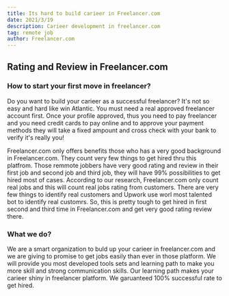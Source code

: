 ```yaml
---
title: Its hard to build carieer in Freelancer.com
date: 2021/3/19
description: Carieer development in freelancer.com
tag: remote job
author: Freelancer.com
---
```


## Rating and Review in Freelancer.com

### How to start your first move in freelancer?

Do you want to build your carieer as a successful freelancer? It's not so easy and hard like win Atlantic. You must need a real approved freelancer account first. Once your profile approved, thus you need to pay freelancer and you need credit cards to pay online and to approve your payment methods they will take a fixed ampount and cross check with your bank to verify it's really you!

Freelancer.com only offers benefits those who has a very good background in Freelancer.com. They count very few things to get hired thru this platfrom. Those remmote jobbers have very good rating and review in their first job and second job and third job, they will have 99% possibilities to get hired most of cases. According to our research, Freelancer.com only count real jobs and this will count real jobs rating from customers. There are very few things to identify real customers and Upwork use worl most talented bot to identify real customrs. So, this is pretty tough to get hired in first second and third time in Freelancer.com and get very good rating review there.

### What we do?

We are a smart organization to buld up your carieer in freelancer.com and we are giving to promise to get jobs easily than ever in those platform. We will provide you most developed tools sets and learning path to make you more skill and strong communication skills. Our learning path makes your carieer shiny in freelancer platform. We garuanteed 100% successful rate to get hired. 
